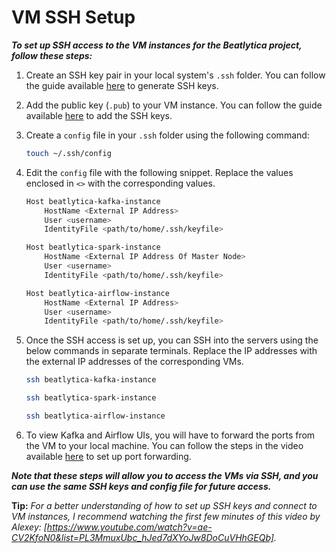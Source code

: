 # VM SSH Setup

***To set up SSH access to the VM instances for the Beatlytica project, follow these steps:***

1. Create an SSH key pair in your local system's `.ssh` folder. You can follow the guide available [here](https://cloud.google.com/compute/docs/connect/create-ssh-keys#linux-and-macos) to generate SSH keys.

2. Add the public key (`.pub`) to your VM instance. You can follow the guide available [here](https://cloud.google.com/compute/docs/access/create-enable-service-accounts-for-instances#addanexistingkey) to add the SSH keys.

3. Create a `config` file in your `.ssh` folder using the following command:

    ```bash
    touch ~/.ssh/config
    ```

4. Edit the `config` file with the following snippet. Replace the values enclosed in `<>` with the corresponding values.

    ```bash
    Host beatlytica-kafka-instance
        HostName <External IP Address>
        User <username>
        IdentityFile <path/to/home/.ssh/keyfile>

    Host beatlytica-spark-instance
        HostName <External IP Address Of Master Node>
        User <username>
        IdentityFile <path/to/home/.ssh/keyfile>

    Host beatlytica-airflow-instance
        HostName <External IP Address>
        User <username>
        IdentityFile <path/to/home/.ssh/keyfile>
    ```

5. Once the SSH access is set up, you can SSH into the servers using the below commands in separate terminals. Replace the IP addresses with the external IP addresses of the corresponding VMs. 

    ```bash
    ssh beatlytica-kafka-instance
    ```

    ```bash
    ssh beatlytica-spark-instance
    ```

    ```bash
    ssh beatlytica-airflow-instance
    ```

6. To view Kafka and Airflow UIs, you will have to forward the ports from the VM to your local machine. You can follow the steps in the video available [here](https://youtu.be/ae-CV2KfoN0?t=1074) to set up port forwarding.

***Note that these steps will allow you to access the VMs via SSH, and you can use the same SSH keys and config file for future access.***

**Tip:** *For a better understanding of how to set up SSH keys and connect to VM instances, I recommend watching the first few minutes of this video by Alexey: [https://www.youtube.com/watch?v=ae-CV2KfoN0&list=PL3MmuxUbc_hJed7dXYoJw8DoCuVHhGEQb].*
